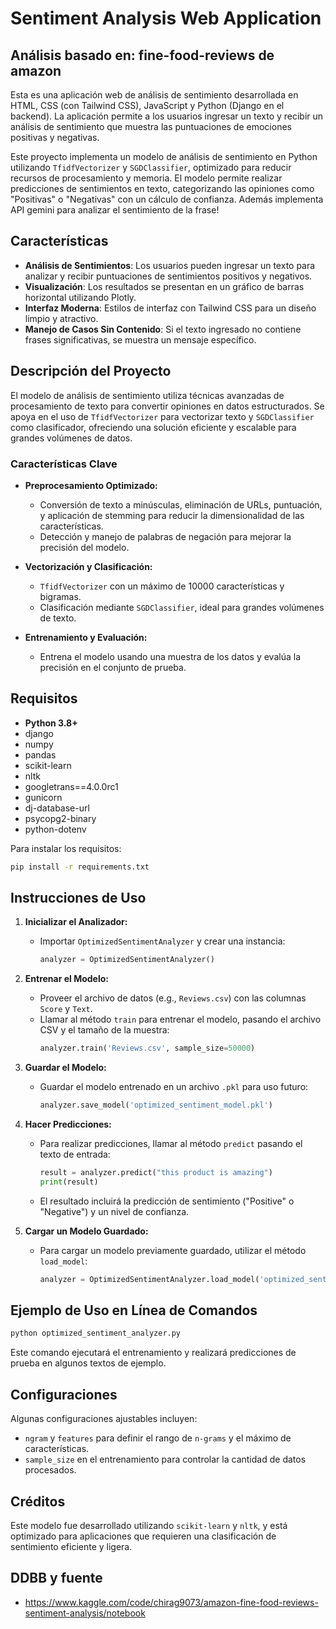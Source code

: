 # Sentiment Analysis Web Application
## Análisis basado en: fine-food-reviews de amazon

Esta es una aplicación web de análisis de sentimiento desarrollada en HTML, CSS (con Tailwind CSS), JavaScript y Python (Django en el backend). La aplicación permite a los usuarios ingresar un texto y recibir un análisis de sentimiento que muestra las puntuaciones de emociones positivas y negativas.

Este proyecto implementa un modelo de análisis de sentimiento en Python utilizando `TfidfVectorizer` y `SGDClassifier`, optimizado para reducir recursos de procesamiento y memoria. El modelo permite realizar predicciones de sentimientos en texto, categorizando las opiniones como "Positivas" o "Negativas" con un cálculo de confianza.
Además implementa API gemini para analizar el sentimiento de la frase!

## Características

- **Análisis de Sentimientos**: Los usuarios pueden ingresar un texto para analizar y recibir puntuaciones de sentimientos positivos y negativos.
- **Visualización**: Los resultados se presentan en un gráfico de barras horizontal utilizando Plotly.
- **Interfaz Moderna**: Estilos de interfaz con Tailwind CSS para un diseño limpio y atractivo.
- **Manejo de Casos Sin Contenido**: Si el texto ingresado no contiene frases significativas, se muestra un mensaje específico.


## Descripción del Proyecto

El modelo de análisis de sentimiento utiliza técnicas avanzadas de procesamiento de texto para convertir opiniones en datos estructurados. Se apoya en el uso de `TfidfVectorizer` para vectorizar texto y `SGDClassifier` como clasificador, ofreciendo una solución eficiente y escalable para grandes volúmenes de datos.

### Características Clave

- **Preprocesamiento Optimizado:** 
  - Conversión de texto a minúsculas, eliminación de URLs, puntuación, y aplicación de stemming para reducir la dimensionalidad de las características.
  - Detección y manejo de palabras de negación para mejorar la precisión del modelo.

- **Vectorización y Clasificación:**
  - `TfidfVectorizer` con un máximo de 10000 características y bigramas.
  - Clasificación mediante `SGDClassifier`, ideal para grandes volúmenes de texto.

- **Entrenamiento y Evaluación:**
  - Entrena el modelo usando una muestra de los datos y evalúa la precisión en el conjunto de prueba.

## Requisitos

- **Python 3.8+**
- django
- numpy
- pandas
- scikit-learn
- nltk
- googletrans==4.0.0rc1
- gunicorn
- dj-database-url
- psycopg2-binary
- python-dotenv

Para instalar los requisitos:
```bash
pip install -r requirements.txt
```

## Instrucciones de Uso

1. **Inicializar el Analizador:** 
   - Importar `OptimizedSentimentAnalyzer` y crear una instancia:
     ```python
     analyzer = OptimizedSentimentAnalyzer()
     ```

2. **Entrenar el Modelo:**
   - Proveer el archivo de datos (e.g., `Reviews.csv`) con las columnas `Score` y `Text`.
   - Llamar al método `train` para entrenar el modelo, pasando el archivo CSV y el tamaño de la muestra:
     ```python
     analyzer.train('Reviews.csv', sample_size=50000)
     ```

3. **Guardar el Modelo:**
   - Guardar el modelo entrenado en un archivo `.pkl` para uso futuro:
     ```python
     analyzer.save_model('optimized_sentiment_model.pkl')
     ```

4. **Hacer Predicciones:**
   - Para realizar predicciones, llamar al método `predict` pasando el texto de entrada:
     ```python
     result = analyzer.predict("this product is amazing")
     print(result)
     ```

   - El resultado incluirá la predicción de sentimiento ("Positive" o "Negative") y un nivel de confianza.

5. **Cargar un Modelo Guardado:**
   - Para cargar un modelo previamente guardado, utilizar el método `load_model`:
     ```python
     analyzer = OptimizedSentimentAnalyzer.load_model('optimized_sentiment_model.pkl')
     ```

## Ejemplo de Uso en Línea de Comandos

```bash
python optimized_sentiment_analyzer.py
```

Este comando ejecutará el entrenamiento y realizará predicciones de prueba en algunos textos de ejemplo.

## Configuraciones

Algunas configuraciones ajustables incluyen:
- `ngram` y `features` para definir el rango de `n-grams` y el máximo de características.
- `sample_size` en el entrenamiento para controlar la cantidad de datos procesados.

## Créditos

Este modelo fue desarrollado utilizando `scikit-learn` y `nltk`, y está optimizado para aplicaciones que requieren una clasificación de sentimiento eficiente y ligera.

## DDBB y fuente
- https://www.kaggle.com/code/chirag9073/amazon-fine-food-reviews-sentiment-analysis/notebook

